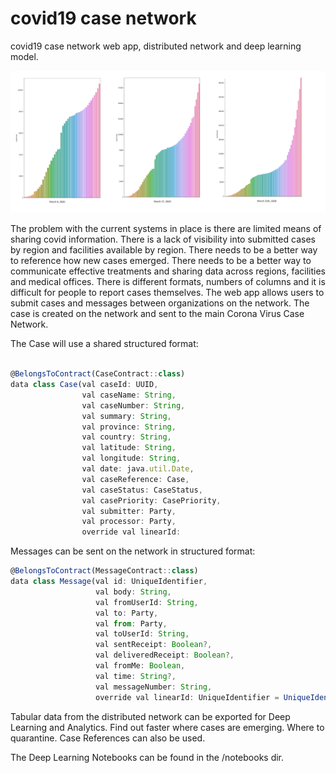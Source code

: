 # covid19 case network
covid19 case network web app, distributed network and deep learning model.


![Cases](covid19_march_2020.png)


The problem with the current systems in place is there are limited means of sharing covid information. There is a lack of visibility into submitted cases by region and facilities available by region. There needs to be a better way to reference how new cases emerged. There needs to be a better way to communicate effective treatments and sharing data across regions, facilities and medical offices.
There is different formats, numbers of columns and it is difficult for people to report cases themselves. 
The web app allows users to submit cases and messages between organizations on the network.
The case is created on the network and sent to the main Corona Virus Case Network. 

The Case will use a shared structured format:

```jsx

@BelongsToContract(CaseContract::class)
data class Case(val caseId: UUID,
                val caseName: String,
                val caseNumber: String,
                val summary: String,
                val province: String,
                val country: String,
                val latitude: String,
                val longitude: String,
                val date: java.util.Date,
                val caseReference: Case,
                val caseStatus: CaseStatus,
                val casePriority: CasePriority,
                val submitter: Party,
                val processor: Party,
                override val linearId: 
```

Messages can be sent on the network in structured format:

```jsx
@BelongsToContract(MessageContract::class)
data class Message(val id: UniqueIdentifier,
                   val body: String,
                   val fromUserId: String,
                   val to: Party,
                   val from: Party,
                   val toUserId: String,
                   val sentReceipt: Boolean?,
                   val deliveredReceipt: Boolean?,
                   val fromMe: Boolean,
                   val time: String?,
                   val messageNumber: String,
                   override val linearId: UniqueIdentifier = UniqueIdentifier())
```

Tabular data from the distributed network can be exported for Deep Learning and Analytics. Find out faster where cases are emerging. Where to quarantine. Case References can also be used.

The Deep Learning Notebooks can be found in the /notebooks dir. 
